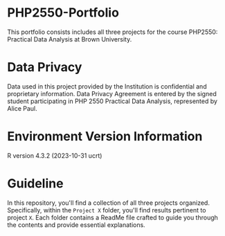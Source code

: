 # PHP2550-Portfolio
This portfolio consists includes all three projects for the course PHP2550: Practical Data Analysis at Brown University. 

# Data Privacy
Data used in this project provided by the Institution is confidential and proprietary information. Data Privacy Agreement is entered by the signed student participating in PHP 2550 Practical Data Analysis, represented by Alice Paul.

# Environment Version Information
R version 4.3.2 (2023-10-31 ucrt)

# Guideline
In this repository, you'll find a collection of all three projects organized. Specifically, within the `Project X` folder, you'll find results pertinent to  project `X`. Each folder contains a ReadMe file  crafted to guide you through the contents and provide essential explanations.
